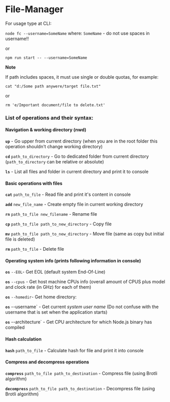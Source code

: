 # File-Manager

For usage type at CLI:

`node fc --username=SomeName`  where: `SomeName` - do not use spaces in username!! 

or

`npm run start -- --username=SomeName`

__Note__

If path includes spaces, it must use single or double quotas, for example:

`cat "d:/Some path anywere/target file.txt"`

or

`rm 'e/Important document/file to delete.txt'`


### List of operations and their syntax:

#### Navigation & working directory (nwd)

  **`up`** - Go upper from current directory (when you are in the root folder this operation shouldn't change working directory)  

  **`cd`** `path_to_directory` - Go to dedicated folder from current directory (`path_to_directory` can be relative or absolute)

  **`ls`** - List all files and folder in current directory and print it to console
      

#### Basic operations with files

   **`cat`** `path_to_file` - Read file and print it's content in console

   **`add`** `new_file_name` - Create empty file in current working directory
       
   **`rn`** `path_to_file new_filename` - Rename file

   **`cp`** `path_to_file path_to_new_directory` - Copy file

   **`mv`** `path_to_file path_to_new_directory` - Move file (same as copy but initial file is deleted)

   **`rm`** `path_to_file` -  Delete file


#### Operating system info (prints following information in console)
    
   **`os`** `--EOL`- Get EOL (default system End-Of-Line)  
    
   **`os`** `--cpus` - Get host machine CPUs info (overall amount of CPUS plus model and clock rate (in GHz) for each of them)  
    
   **`os`** `--homedir`- Get home directory: 
    
   **`os`** --username` - Get current *system user name* (Do not confuse with the username that is set when the application starts)  
    
   **`os`** --architecture` - Get CPU architecture for which Node.js binary has compiled  
   

#### Hash calculation
   
   **`hash`** `path_to_file` - Calculate hash for file and print it into console

#### Compress and decompress operations
   
   **`compress`** `path_to_file path_to_destination` - Compress file (using Brotli algorithm)

   **`decompress`** `path_to_file path_to_destination` - Decompress file (using Brotli algorithm)
    
